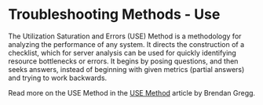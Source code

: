 # Troubleshooting Methods - Use

The Utilization Saturation and Errors (USE) Method is a methodology for analyzing the performance of any system. It directs the construction of a checklist, which for server analysis can be used for quickly identifying resource bottlenecks or errors. It begins by posing questions, and then seeks answers, instead of beginning with given metrics (partial answers) and trying to work backwards.

Read more on the USE Method in the [USE Method](https://www.brendangregg.com/usemethod.html) article by Brendan Gregg.